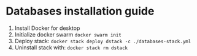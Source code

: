 # Databases installation guide

1. Install Docker for desktop
2. Initialize docker swarm `docker swarm init` 
3. Deploy stack: `docker stack deploy dstack -c ./databases-stack.yml`
4. Uninstall stack with: `docker stack rm dstack`

